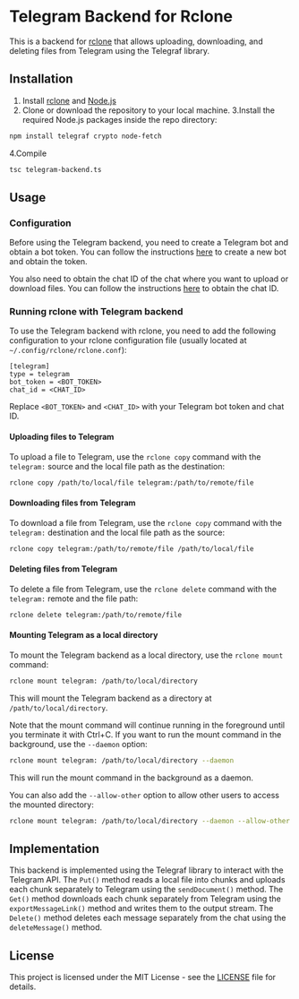 # Telegram Backend for Rclone

This is a backend for [rclone](https://rclone.org/) that allows uploading, downloading, and deleting files from Telegram using the Telegraf library.

## Installation

1. Install [rclone](https://rclone.org/install/) and [Node.js](https://nodejs.org/)
2. Clone or download the repository to your local machine. 
3.Install the required Node.js packages inside the repo directory:
```bash
npm install telegraf crypto node-fetch
```

4.Compile
```bash
tsc telegram-backend.ts
```

## Usage

### Configuration

Before using the Telegram backend, you need to create a Telegram bot and obtain a bot token. You can follow the instructions [here](https://core.telegram.org/bots#creating-a-new-bot) to create a new bot and obtain the token.

You also need to obtain the chat ID of the chat where you want to upload or download files. You can follow the instructions [here](https://stackoverflow.com/questions/32423837/telegram-bot-how-to-get-a-group-chat-id) to obtain the chat ID.

### Running rclone with Telegram backend

To use the Telegram backend with rclone, you need to add the following configuration to your rclone configuration file (usually located at `~/.config/rclone/rclone.conf`):

```
[telegram]
type = telegram
bot_token = <BOT_TOKEN>
chat_id = <CHAT_ID>
```

Replace `<BOT_TOKEN>` and `<CHAT_ID>` with your Telegram bot token and chat ID.

#### Uploading files to Telegram

To upload a file to Telegram, use the `rclone copy` command with the `telegram:` source and the local file path as the destination:

```bash
rclone copy /path/to/local/file telegram:/path/to/remote/file
```

#### Downloading files from Telegram

To download a file from Telegram, use the `rclone copy` command with the `telegram:` destination and the local file path as the source:

```bash
rclone copy telegram:/path/to/remote/file /path/to/local/file
```

#### Deleting files from Telegram

To delete a file from Telegram, use the `rclone delete` command with the `telegram:` remote and the file path:

```bash
rclone delete telegram:/path/to/remote/file
```

#### Mounting Telegram as a local directory

To mount the Telegram backend as a local directory, use the `rclone mount` command:

```bash
rclone mount telegram: /path/to/local/directory
```

This will mount the Telegram backend as a directory at `/path/to/local/directory`.

Note that the mount command will continue running in the foreground until you terminate it with Ctrl+C. If you want to run the mount command in the background, use the `--daemon` option:

```bash
rclone mount telegram: /path/to/local/directory --daemon
```

This will run the mount command in the background as a daemon.

You can also add the `--allow-other` option to allow other users to access the mounted directory:

```bash
rclone mount telegram: /path/to/local/directory --daemon --allow-other
```

## Implementation

This backend is implemented using the Telegraf library to interact with the Telegram API. The `Put()` method reads a local file into chunks and uploads each chunk separately to Telegram using the `sendDocument()` method. The `Get()` method downloads each chunk separately from Telegram using the `exportMessageLink()` method and writes them to the output stream. The `Delete()` method deletes each message separately from the chat using the `deleteMessage()` method.

## License

This project is licensed under the MIT License - see the [LICENSE](LICENSE) file for details.
